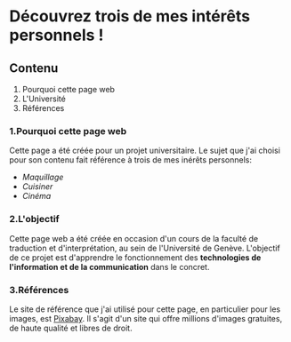 # Découvrez trois de mes intérêts personnels !
## Contenu
1. Pourquoi cette page web
2. L'Université
3. Références

### 1.Pourquoi cette page web
Cette page a été créée pour un projet universitaire. Le sujet que j'ai choisi pour son contenu fait référence à trois de mes inérêts personnels:
- *Maquillage*
- *Cuisiner*
- *Cinéma*

### 2.L'objectif
Cette page web a été créée en occasion d'un cours de la faculté de traduction et d'interprétation, au sein de l'Université de Genève. L'objectif de ce projet est d'apprendre le fonctionnement des **technologies de l'information et de la communication** dans le concret.

### 3.Références
Le site de référence que j'ai utilisé pour cette page, en particulier pour les images, est [Pixabay](https://www.pixabay.com). Il s'agit d'un site qui offre millions d'images gratuites, de haute qualité et libres de droit.